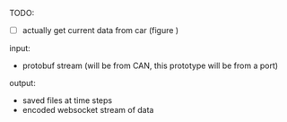 TODO:

- [ ] actually get current data from car (figure )

input: 

- protobuf stream (will be from CAN, this prototype will be from a port)

output: 
- saved files at time steps
- encoded websocket stream of data